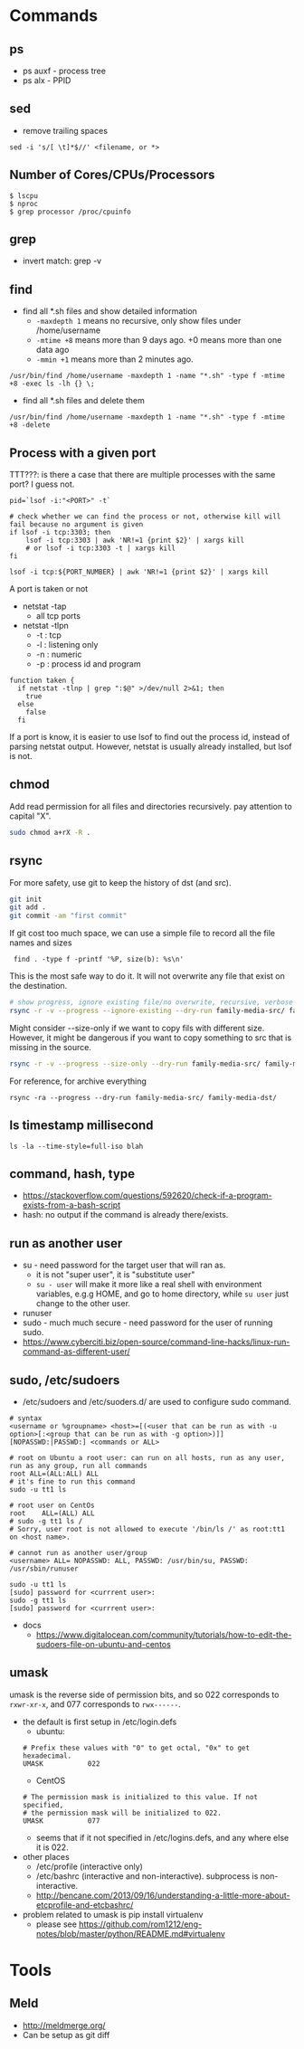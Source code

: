 # Commands
## ps
* ps auxf - process tree
* ps alx - PPID
## sed
* remove trailing spaces
```
sed -i 's/[ \t]*$//' <filename, or *>
```

## Number of Cores/CPUs/Processors
```
$ lscpu
$ nproc
$ grep processor /proc/cpuinfo
```

## grep
* invert match: grep -v

## find
* find all *.sh files and show detailed information
  * ```-maxdepth 1``` means no recursive, only show files under /home/username
  * ```-mtime +8``` means more than 9 days ago. +0 means more than one data ago
  * ```-mmin +1``` means more than 2 minutes ago.
```
/usr/bin/find /home/username -maxdepth 1 -name "*.sh" -type f -mtime +8 -exec ls -lh {} \;
```
* find all *.sh files and delete them
```
/usr/bin/find /home/username -maxdepth 1 -name "*.sh" -type f -mtime +8 -delete
```

## Process with a given port
TTT???: is there a case that there are multiple processes with the same port? I guess not.
```
pid=`lsof -i:"<PORT>" -t`
```

```
# check whether we can find the process or not, otherwise kill will fail because no argument is given
if lsof -i tcp:3303; then
    lsof -i tcp:3303 | awk 'NR!=1 {print $2}' | xargs kill
    # or lsof -i tcp:3303 -t | xargs kill
fi

lsof -i tcp:${PORT_NUMBER} | awk 'NR!=1 {print $2}' | xargs kill
```

A port is taken or not
* netstat -tap
  * all tcp ports
* netstat -tlpn
  * -t : tcp
  * -l : listening only
  * -n : numeric
  * -p : process id and program
```
function taken {
  if netstat -tlnp | grep ":$@" >/dev/null 2>&1; then
    true
  else
    false
  fi
```
If a port is know, it is easier to use lsof to find out the process id, instead of parsing netstat output. However, netstat is usually already installed, but lsof is not.

## chmod
Add read permission for all files and directories recursively. pay attention to capital "X".
```bash
sudo chmod a+rX -R .
```

## rsync
For more safety, use git to keep the history of dst (and src).
```bash
git init
git add .
git commit -am "first commit"
```
If git cost too much space, we can use a simple file to record all the file names and sizes
```
 find . -type f -printf '%P, size(b): %s\n'
 ```

This is the most safe way to do it. It will not overwrite any file that exist on the destination.
```bash
# show progress, ignore existing file/no overwrite, recursive, verbose
rsync -r -v --progress --ignore-existing --dry-run family-media-src/ family-media-dst/
```

Might consider --size-only if we want to copy fils with different size. However, it might be dangerous
if you want to copy something to src that is missing in the source.
```bash
rsync -r -v --progress --size-only --dry-run family-media-src/ family-media-dst/
```

For reference, for archive everything 
```
rsync -ra --progress --dry-run family-media-src/ family-media-dst/
```

## ls timestamp millisecond
```
ls -la --time-style=full-iso blah
```

## command, hash, type
* https://stackoverflow.com/questions/592620/check-if-a-program-exists-from-a-bash-script
* hash: no output if the command is already there/exists.

## run as another user
* su - need password for the target user that will ran as.
  * it is not "super user", it is "substitute user"
  * ```su - user``` will make it more like a real shell with environment variables, e.g.g HOME, and go to home directory, while ```su user``` just change to the other user.
* runuser
* sudo - much much secure - need password for the user of running sudo.
* https://www.cyberciti.biz/open-source/command-line-hacks/linux-run-command-as-different-user/

## sudo, /etc/sudoers
* /etc/sudoers and /etc/suoders.d/ are used to configure sudo command.
```
# syntax
<username or %groupname> <host>=[(<user that can be run as with -u option>[:<group that can be run as with -g option>)]] [NOPASSWD:|PASSWD:] <commands or ALL>

# root on Ubuntu a root user: can run on all hosts, run as any user, run as any group, run all commands 
root ALL=(ALL:ALL) ALL
# it's fine to run this command
sudo -u tt1 ls

# root user on CentOs
root    ALL=(ALL) ALL
# sudo -g tt1 ls /
# Sorry, user root is not allowed to execute '/bin/ls /' as root:tt1 on <host name>.

# cannot run as another user/group
<username> ALL= NOPASSWD: ALL, PASSWD: /usr/bin/su, PASSWD: /usr/sbin/runuser

sudo -u tt1 ls
[sudo] password for <currrent user>:
sudo -g tt1 ls
[sudo] password for <currrent user>:
```
 
* docs
  * https://www.digitalocean.com/community/tutorials/how-to-edit-the-sudoers-file-on-ubuntu-and-centos

## umask
umask is the reverse side of permission bits, and so 022 corresponds to ```rxwr-xr-x```, and 077 corresponds to ```rwx------```.
* the default is first setup in /etc/login.defs
  *  ubuntu: 
  ```
  # Prefix these values with "0" to get octal, "0x" to get hexadecimal.
  UMASK           022
  ```
  * CentOS
  ```
  # The permission mask is initialized to this value. If not specified, 
  # the permission mask will be initialized to 022.
  UMASK           077
  ```
  * seems that if it not specified in /etc/logins.defs, and any where else it is 022.
* other places
  * /etc/profile (interactive only)
  * /etc/bashrc (interactive and non-interactive). subprocess is non-interactive.
  * http://bencane.com/2013/09/16/understanding-a-little-more-about-etcprofile-and-etcbashrc/
* problem related to umask is pip install virtualenv
  * please see https://github.com/rom1212/eng-notes/blob/master/python/README.md#virtualenv

# Tools
## Meld
* http://meldmerge.org/
* Can be setup as git diff

